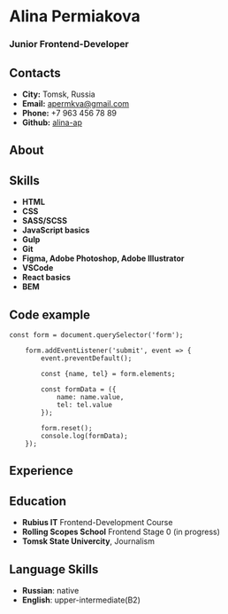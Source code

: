 # Alina Permiakova
### Junior Frontend-Developer
## Contacts
- **City:** Tomsk, Russia
- **Email:** apermkva@gmail.com
- **Phone:** +7 963 456 78 89
- **Github:** [alina-ap](адрес "https://github.com/alina-ap")

## About
## Skills
- **HTML**
- **CSS**
- **SASS/SCSS**
- **JavaScript basics**
- **Gulp**
- **Git**
- **Figma, Adobe Photoshop, Adobe Illustrator**
- **VSCode**
- **React basics**
- **BEM**
## Code example
```
const form = document.querySelector('form');

    form.addEventListener('submit', event => {
        event.preventDefault();

        const {name, tel} = form.elements;

        const formData = ({
            name: name.value,
            tel: tel.value
        });

        form.reset();
        console.log(formData);
    });
```
## Experience
## Education
- **Rubius IT** Frontend-Development Course
- **Rolling Scopes School** Frontend Stage 0 (in progress) 
- **Tomsk State Univercity**, Journalism
## Language Skills
- **Russian**: native
- **English**: upper-intermediate(B2)